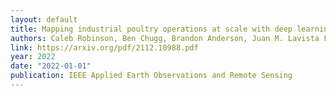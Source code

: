 ```yaml
---
layout: default 
title: Mapping industrial poultry operations at scale with deep learning and aerial imagery
authors: Caleb Robinson, Ben Chugg, Brandon Anderson, Juan M. Lavista Ferres, Daniel E. Ho
link: https://arxiv.org/pdf/2112.10988.pdf
year: 2022 
date: "2022-01-01"
publication: IEEE Applied Earth Observations and Remote Sensing
---
```

